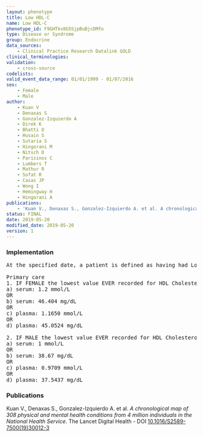 ```yaml
---
layout: phenotype
title: Low HDL-C
name: Low HDL-C
phenotype_id: F9GHTkv8G5SjpBuBjcDMfo 
type: Disease or Syndrome
group: Endocrine
data_sources: 
    - Clinical Practice Research Datalink GOLD
clinical_terminologies: 
validation: 
    - cross-source
codelists: 
valid_event_data_range: 01/01/1999 - 01/07/2016
sex: 
    - Female
    - Male
author: 
    - Kuan V
    - Denaxas S
    - Gonzalez-Izquierdo A
    - Direk K
    - Bhatti O
    - Husain S
    - Sutaria S
    - Hingorani M
    - Nitsch D
    - Parisinos C
    - Lumbers T
    - Mathur R
    - Sofat R
    - Casas JP
    - Wong I
    - Hemingway H
    - Hingorani A
publications: 
    - 'Kuan V., Denaxas S., Gonzalez-Izquierdo A. et al. A chronological map of 308 physical and mental health conditions from 4 million individuals in the National Health Service. The Lancet Digital Health - DOI: 10.1016/S2589-7500(19)30012-3' 
status: FINAL
date: 2019-05-20
modified_date: 2019-05-20
version: 1
---
```

### Implementation 
<pre>At the specified date, a patient is defined as having had Low HDL Cholesterol IF they meet the criteria for any of the following on or before the specified date. 

Primary care
1. IF FEMALE the lowest value EVER recorded for HDL Cholesterol for a patient on or before the specified date is less than:
a) serum: 1.2 mmol/L
OR
b) serum: 46.404 mg/dL
OR
c) plasma: 1.1650 mmol/L
OR
d) plasma: 45.0524 mg/dL

2. IF MALE the lowest value EVER recorded for HDL Cholesterol for a patient on or before the specified date is less than:
a) serum: 1 mmol/L
OR
b) serum: 38.67 mg/dL
OR
c) plasma: 0.9709 mmol/L
OR
d) plasma: 37.5437 mg/dL</pre> 
 
### Publications 
Kuan V., Denaxas S., Gonzalez-Izquierdo A. et al. _A chronological map of 308 physical and mental health conditions from 4 million individuals in the National Health Service_. The Lancet Digital Health - DOI <a href='https://www.thelancet.com/journals/landig/article/PIIS2589-7500(19)30012-3/fulltext'>10.1016/S2589-7500(19)30012-3</a>